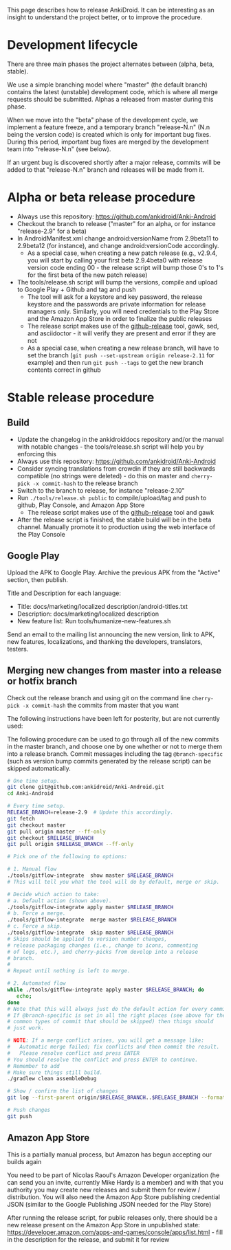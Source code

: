 This page describes how to release AnkiDroid. It can be interesting as an insight to understand the project better, or to improve the procedure.

# Development lifecycle
There are three main phases the project alternates between (alpha, beta, stable).

We use a simple branching model where "master" (the default branch) contains the latest (unstable) development code, which is where all merge requests should be submitted. Alphas a released from master during this phase.

When we move into the "beta" phase of the development cycle, we implement a feature freeze, and a temporary branch "release-N.n" (N.n being the version code) is created which is only for important bug fixes. During this period, important bug fixes are merged by the development team into "release-N.n" (see below). 

If an urgent bug is discovered shortly after a major release, commits will be added to that "release-N.n" branch and releases will be made from it.

# Alpha or beta release procedure
  * Always use this repository: https://github.com/ankidroid/Anki-Android
  * Checkout the branch to release ("master" for an alpha, or for instance "release-2.9" for a beta)
  * In AndroidManifest.xml change android:versionName from 2.9beta11 to 2.9beta12 (for instance), and change android:versionCode accordingly.
    * As a special case, when creating a new patch release (e.g., v2.9.4, you will start by calling your first beta 2.9.4beta0 with release version code ending 00 - the release script will bump those 0's to 1's for the first beta of the new patch release)
  * The tools/release.sh script will bump the versions, compile and upload to Google Play + Github and tag and push
    * The tool will ask for a keystore and key password, the release keystore and the passwords are private information for release managers only. Similarly, you will need credentials to the Play Store and the Amazon App Store in order to finalize the public releases
    * The release script makes use of the [github-release](https://github.com/aktau/github-release) tool, gawk, sed, and asciidoctor - it will verify they are present and error if they are not
    * As a special case, when creating a new release branch, will have to set the branch (`git push --set-upstream origin release-2.11` for example) and then run `git push --tags` to get the new branch contents correct in github



# Stable release procedure

## Build
  * Update the changelog in the ankidroiddocs repository and/or the manual with notable changes - the tools/release.sh script will help you by enforcing this
  * Always use this repository: https://github.com/ankidroid/Anki-Android
  * Consider syncing translations from crowdin if they are still backwards compatible (no strings were deleted) - do this on master and `cherry-pick -x commit-hash` to the release branch
  * Switch to the branch to release, for instance "release-2.10"
  * Run `./tools/release.sh public` to compile/upload/tag and push to github, Play Console, and Amazon App Store
    * The release script makes use of the [github-release](https://github.com/aktau/github-release) tool and gawk
  * After the release script is finished, the stable build will be in the beta channel. Manually promote it to production using the web interface of the Play Console

## Google Play
Upload the APK to Google Play. Archive the previous APK from the "Active" section, then publish.

Title and Description for each language:
  * Title: docs/marketing/localized description/android-titles.txt
  * Description: docs/marketing/localized description
  * New feature list: Run tools/humanize-new-features.sh

Send an email to the mailing list announcing the new version, link to APK, new features, localizations, and thanking the developers, translators, testers.

## Merging new changes from master into a release or hotfix branch

Check out the release branch and using git on the command line `cherry-pick -x commit-hash` the commits from master that you want

The following instructions have been left for posterity, but are not currently used:

The following procedure can be used to go through all of the new commits in the master branch, and choose one by one whether or not to merge them into a release branch. Commit messages including the tag `@branch-specific` (such as version bump commits generated by the release script) can be skipped automatically.

```bash
# One time setup.
git clone git@github.com:ankidroid/Anki-Android.git
cd Anki-Android

# Every time setup.
RELEASE_BRANCH=release-2.9  # Update this accordingly.
git fetch
git checkout master
git pull origin master --ff-only
git checkout $RELEASE_BRANCH
git pull origin $RELEASE_BRANCH --ff-only

# Pick one of the following to options:

# 1. Manual flow
./tools/gitflow-integrate  show master $RELEASE_BRANCH
# This will tell you what the tool will do by default, merge or skip.

# Decide which action to take:
# a. Default action (shown above).
./tools/gitflow-integrate apply master $RELEASE_BRANCH
# b. Force a merge.
./tools/gitflow-integrate  merge master $RELEASE_BRANCH
# c. Force a skip.
./tools/gitflow-integrate  skip master $RELEASE_BRANCH
# Skips should be applied to version number changes,
# release packaging changes (i.e., change to icons, commenting
# of logs, etc.), and cherry-picks from develop into a release
# branch.
#
# Repeat until nothing is left to merge.

# 2. Automated flow
while ./tools/gitflow-integrate apply master $RELEASE_BRANCH; do
   echo;
done
# Note that this will always just do the default action for every commit.
# If @branch-specific is set in all the right places (see above for the
# common types of commit that should be skipped) then things should
# just work.

# NOTE: If a merge conflict arises, you will get a message like:
#   Automatic merge failed; fix conflicts and then commit the result.
#   Please resolve conflict and press ENTER
# You should resolve the conflict and press ENTER to continue.
# Remember to add 
# Make sure things still build.
./gradlew clean assembleDebug

# Show / confirm the list of changes
git log --first-parent origin/$RELEASE_BRANCH..$RELEASE_BRANCH --format='%B' --reverse

# Push changes 
git push
```

## Amazon App Store

This is a partially manual process, but Amazon has begun accepting our builds again

You need to be part of Nicolas Raoul's Amazon Developer organization (he can send you an invite, currently Mike Hardy is a member) and with that you authority you may create new releases and submit them for review / distribution. You will also need the Amazon App Store publishing credential JSON (similar to the Google Publishing JSON needed for the Play Store)

After running the release script, for public releases only, there should be a new release present on the Amazon App Store in unpublished state: https://developer.amazon.com/apps-and-games/console/apps/list.html - fill in the description for the release, and submit it for review